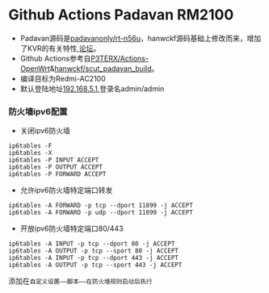 # Github Actions Padavan RM2100

- Padavan源码是[padavanonly/rt-n56u](https://github.com/padavanonly/rt-n56u)，hanwckf源码基础上修改而来，增加了KVR的有关特性,[论坛](https://www.right.com.cn/forum/thread-4133210-1-1.html)。
- Github Actions参考自[P3TERX/Actions-OpenWrt](https://github.com/P3TERX/Actions-OpenWrt)&[hanwckf/scut_padavan_build](https://github.com/hanwckf/scut_padavan_build)。
- 编译目标为Redmi-AC2100
- 默认登陆地址[192.168.5.1](http://192.168.5.1),登录名admin/admin

### 防火墙ipv6配置
- 关闭ipv6防火墙
```
ip6tables -F
ip6tables -X
ip6tables -P INPUT ACCEPT
ip6tables -P OUTPUT ACCEPT
ip6tables -P FORWARD ACCEPT
```
- 允许ipv6防火墙特定端口转发
```
ip6tables -A FORWARD -p tcp --dport 11899 -j ACCEPT
ip6tables -A FORWARD -p udp --dport 11899 -j ACCEPT
```
- 开放ipv6防火墙特定端口80/443
```
ip6tables -A INPUT -p tcp --dport 80 -j ACCEPT
ip6tables -A OUTPUT -p tcp --sport 80 -j ACCEPT
ip6tables -A INPUT -p tcp --dport 443 -j ACCEPT
ip6tables -A OUTPUT -p tcp --sport 443 -j ACCEPT
```
添加在`自定义设置——脚本——在防火墙规则启动后执行`
